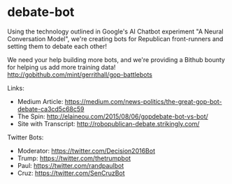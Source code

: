 # debate-bot
Using the technology outlined in Google's AI Chatbot experiment "A Neural Conversation Model", we're creating bots for Republican front-runners and setting them to debate each other!

We need your help building more bots, and we're providing a Bithub bounty for helping us add more training data!  http://gobithub.com/mint/gerrithall/gop-battlebots

Links:
 - Medium Article: https://medium.com/news-politics/the-great-gop-bot-debate-ca3cd5c68c59
 - The Spin: http://elaineou.com/2015/08/06/gopdebate-bot-vs-bot/
 - Site with Transcript: http://robopublican-debate.strikingly.com/

Twitter Bots: 
 - Moderator: https://twitter.com/Decision2016Bot
 - Trump: https://twitter.com/thetrumpbot
 - Paul: https://twitter.com/randpaulbot
 - Cruz: https://twitter.com/SenCruzBot


